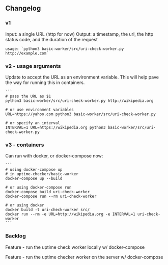 ## Changelog

### v1

Input: a single URL (http for now)
Output: a timestamp, the url, the http status code, and the duration of the request

    usage: `python3 basic-worker/src/uri-check-worker.py http://example.com`

### v2 - usage arguments

Update to accept the URL as an environment variable. This will help pave the way for running this in containers.

    ```
    # pass the URL as $1
    python3 basic-worker/src/uri-check-worker.py http://wikipedia.org

    # or use environment variables
    URL=https://yahoo.com python3 basic-worker/src/uri-check-worker.py

    # or specify an interval
    INTERVAL=1 URL=https://wikipedia.org python3 basic-worker/src/uri-check-worker.py


### v3 - containers

Can run with docker, or docker-compose now:

    ```
    # using docker-compose up
    # in uptime-checker/basic-worker
    docker-compose up --build

    # or using docker-compose run
    docker-compose build uri-check-worker
    docker-compose run --rm uri-check-worker

    # or using docker
    docker build -t uri-check-worker src/
    docker run --rm -e URL=http://wikipedia.org -e INTERVAL=1 uri-check-worker
    ```


### Backlog

Feature - run the uptime check worker locally w/ docker-compose

Feature - run the uptime checker worker on the server w/ docker-compose

